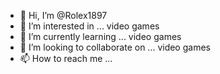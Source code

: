 - 👋 Hi, I’m @Rolex1897
- 👀 I’m interested in ... video games
- 🌱 I’m currently learning ... video games
- 💞️ I’m looking to collaborate on ... video games
- 📫 How to reach me ...

<!---
Rolex1897/Rolex1897 is a ✨ special ✨ repository because its `README.md` (this file) appears on your GitHub profile.
You can click the Preview link to take a look at your changes.
--->
